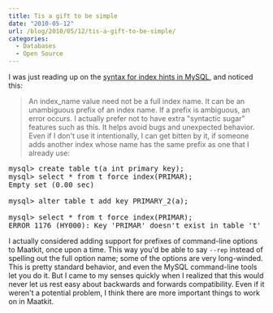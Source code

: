 ```yaml
---
title: Tis a gift to be simple
date: "2010-05-12"
url: /blog/2010/05/12/tis-a-gift-to-be-simple/
categories:
  - Databases
  - Open Source
---
```

I was just reading up on the [syntax for index hints in MySQL](http://dev.mysql.com/doc/refman/5.0/en/index-hints.html), and noticed this:

> An index_name value need not be a full index name. It can be an unambiguous prefix of an index name. If a prefix is ambiguous, an error occurs.
I actually prefer not to have extra "syntactic sugar" features such as this. It helps avoid bugs and unexpected behavior. Even if I don't use it intentionally, I can get bitten by it, if someone adds another index whose name has the same prefix as one that I already use:

<pre>
mysql> create table t(a int primary key);
mysql> select * from t force index(PRIMAR);
Empty set (0.00 sec)

mysql> alter table t add key PRIMARY_2(a);

mysql> select * from t force index(PRIMAR);
ERROR 1176 (HY000): Key 'PRIMAR' doesn't exist in table 't'
</pre>

I actually considered adding support for prefixes of command-line options to Maatkit, once upon a time. This way you'd be able to say `--rep` instead of spelling out the full option name; some of the options are very long-winded. This is pretty standard behavior, and even the MySQL command-line tools let you do it. But I came to my senses quickly when I realized that this would never let us rest easy about backwards and forwards compatibility. Even if it weren't a potential problem, I think there are more important things to work on in Maatkit.


